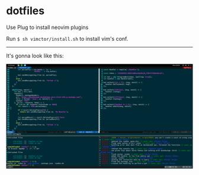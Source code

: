 # dotfiles
Use Plug to install neovim plugins

Run `$ sh vimctor/install.sh` to install vim's conf.

--------

It's gonna look like this:

![screen](screen.png)
